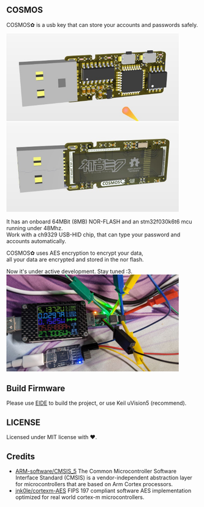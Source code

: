 ## COSMOS
COSMOS✿ is a usb key that can store your accounts and passwords safely.

<img src="image/cosmos-front.jpg" width="450px">
<img src="image/cosmos-back.jpg" width="450px">

It has an onboard 64MBit (8MB) NOR-FLASH and an stm32f030k6t6 mcu running under 48Mhz.  
Work with a ch9329 USB-HID chip, that can type your password and accounts automatically.

COSMOS✿ uses AES encryption to encrypt your data,  
all your data are encrypted and stored in the nor flash.

Now it's under active development. Stay tuned :3.  
<img src="image/cosmos-under-dev.jpg" width="450px">

## Build Firmware
Please use [EIDE](https://github.com/github0null/eide) to build the project, or use Keil uVision5 (recommend).

## LICENSE
Licensed under MIT license with ❤.

## Credits
 - [ARM-software/CMSIS_5](https://github.com/ARM-software/CMSIS_5) The Common Microcontroller Software Interface Standard (CMSIS) is a vendor-independent abstraction layer for microcontrollers that are based on Arm Cortex processors.
 - [jnk0le/cortexm-AES](https://github.com/jnk0le/cortexm-AES) FIPS 197 compliant software AES implementation optimized for real world cortex-m microcontrollers.
